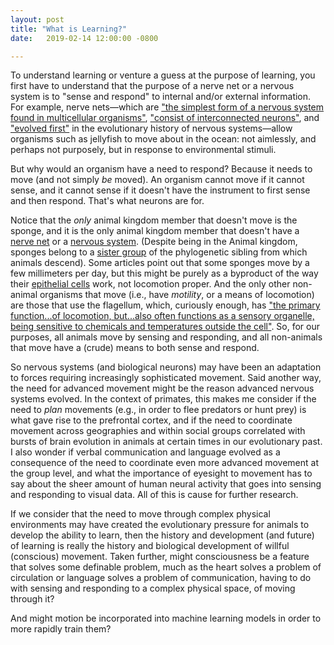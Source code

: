 ```yaml
---
layout: post
title: "What is Learning?"
date:   2019-02-14 12:00:00 -0800

---
```


To understand learning or venture a guess at the purpose of learning, you first have to understand that the purpose of a nerve net or a nervous system is to "sense and respond" to internal and/or external information. For example, nerve nets—which are ["the simplest form of a nervous system found in multicellular organisms"][1], ["consist of interconnected neurons"][1], and ["evolved first"][2] in the evolutionary history of nervous systems—allow organisms such as jellyfish to move about in the ocean: not aimlessly, and perhaps not purposely, but in response to environmental stimuli.

But why would an organism have a need to respond? Because it needs to move (and not simply *be* moved). An organism cannot move if it cannot sense, and it cannot sense if it doesn't have the instrument to first sense and then respond. That's what neurons are for.

Notice that the _only_ animal kingdom member that doesn't move is the sponge, and it is the only animal kingdom member that doesn't have a [nerve net][1] or a [nervous system][3]. (Despite being in the Animal kingdom, sponges belong to a [sister group][4] of the phylogenetic sibling from which animals descend). Some articles point out that some sponges move by a few millimeters per day, but this might be purely as a byproduct of the way their [epithelial cells](https://en.wikipedia.org/wiki/Pinacoderm) work, not locomotion proper. And the only other non-animal organisms that move (i.e., have _motility_, or a means of locomotion) are those that use the flagellum, which, curiously enough, has ["the primary function...of locomotion, but...also often functions as a sensory organelle, being sensitive to chemicals and temperatures outside the cell"](https://en.wikipedia.org/wiki/Flagellum#Evolution). So, for our purposes, all animals move by sensing and responding, and all non-animals that move have a (crude) means to both sense and respond.

So nervous systems (and biological neurons) may have been an adaptation to forces requiring increasingly sophisticated movement. Said another way, the need for advanced movement might be the reason advanced nervous systems evolved. In the context of primates, this makes me consider if the need to _plan_ movements (e.g., in order to flee predators or hunt prey) is what gave rise to the prefrontal cortex, and if the need to coordinate movement across geographies and within social groups correlated with bursts of brain evolution in animals at certain times in our evolutionary past. I also wonder if verbal communication and language evolved as a consequence of the need to coordinate even more advanced movement at the group level, and what the importance of eyesight to movement has to say about the sheer amount of human neural activity that goes into sensing and responding to visual data. All of this is cause for further research.

If we consider that the need to move through complex physical environments may have created the evolutionary pressure for animals to develop the ability to learn, then the history and development (and future) of learning is really the history and biological development of willful (conscious) movement. Taken further, might consciousness be a feature that solves some definable problem, much as the heart solves a problem of circulation or language solves a problem of communication, having to do with sensing and responding to a complex physical space, of moving through it?

And might motion be incorporated into machine learning models in order to more rapidly train them?

[1]: https://en.wikipedia.org/wiki/Nerve_net "Wikipedia: Nerve net"
[2]: https://en.wikipedia.org/wiki/Evolution_of_nervous_systems "Wikipedia: Evolution of nervous systems"
[3]: https://en.wikipedia.org/wiki/Sponge "Wikipedia: Sponge"
[4]: https://en.wikipedia.org/wiki/Clade "Wikipedia: Clade"
